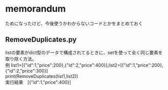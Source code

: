 # memorandum
ためになったけど、今後使うかわからないコードとかをまとめておく
## RemoveDuplicates.py  
listの要素がdict型のデータで構成されてるときに、setを使って全く同じ要素を取り除く方法。  
例 list1=[{"id":1,"price":200},{"id":2,"price":400}],list2=[{"id":1,"price":200},{"id":2,"price":300}]  
   print(RemoveDuplicates(list1,list2))  
   実行結果　[{"id":1,"price":400}]
